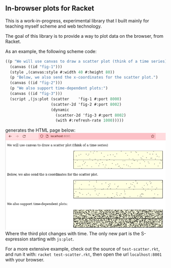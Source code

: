 ## In-browser plots for Racket

This is a work-in-progress, experimental library that I built mainly for teaching myself scheme and web technology.

The goal of this library is to provide a way to plot data on the browser, from Racket.

As an example, the following scheme code:
```scheme
((p "We will use canvas to draw a scatter plot (think of a time series)")
  (canvas ((id "fig-1")))
  (style ,(canvas:style #:width 40 #:height 80))
  (p "Below, we also send the x-coordinates for the scatter plot.")
  (canvas ((id "fig-2")))
  (p "We also support time-dependent plots:")
  (canvas ((id "fig-3")))
  (script ,(js:plot (scatter    'fig-1 #:port 8000)
                    (scatter-2d 'fig-2 #:port 8002)
                    (dynamic
                      (scatter-2d 'fig-3 #:port 8002)
                      (with #:refresh-rate 1000)))))
```
generates the HTML page below:
![Screen-shot from browser](screenshot.png)
Where the third plot changes with time.
The only new part is the S-expression starting with `js:plot`.

For a more extensive example, check out the source of `test-scatter.rkt`, and run it with: `racket test-scatter.rkt`, then open the url `localhost:8001` with your browser.

